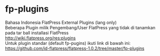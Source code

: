 fp-plugins
==========

Bahasa Indonesia FlatPress External Plugins (lang only)<br />
Beberapa Plugin milik Pengembang/User FlatPress yang tidak di tanamkan pada tar ball installasi FlatPress<br />
http://wiki.flatpress.org/res:plugins<br/>
Untuk plugin standar (default fp-pugins) ikuti link di bawah ini:<br />
https://github.com/id-flatpress/flatpress-1.0.2/tree/master/fp-plugins<br />
